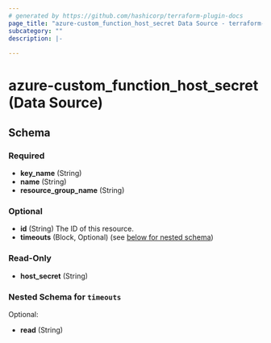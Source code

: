 ```yaml
---
# generated by https://github.com/hashicorp/terraform-plugin-docs
page_title: "azure-custom_function_host_secret Data Source - terraform-provider-azure-custom"
subcategory: ""
description: |-
  
---
```


# azure-custom_function_host_secret (Data Source)





<!-- schema generated by tfplugindocs -->
## Schema

### Required

- **key_name** (String)
- **name** (String)
- **resource_group_name** (String)

### Optional

- **id** (String) The ID of this resource.
- **timeouts** (Block, Optional) (see [below for nested schema](#nestedblock--timeouts))

### Read-Only

- **host_secret** (String)

<a id="nestedblock--timeouts"></a>
### Nested Schema for `timeouts`

Optional:

- **read** (String)


